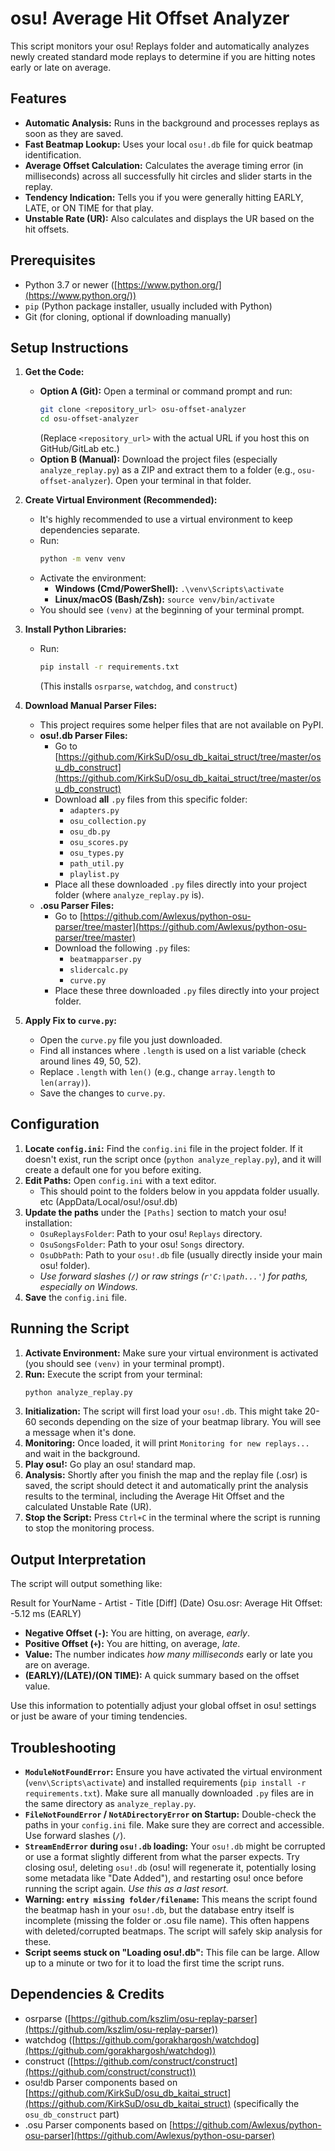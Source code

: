 # osu! Average Hit Offset Analyzer

This script monitors your osu! Replays folder and automatically analyzes newly created standard mode replays to determine if you are hitting notes early or late on average.

## Features

* **Automatic Analysis:** Runs in the background and processes replays as soon as they are saved.
* **Fast Beatmap Lookup:** Uses your local `osu!.db` file for quick beatmap identification.
* **Average Offset Calculation:** Calculates the average timing error (in milliseconds) across all successfully hit circles and slider starts in the replay.
* **Tendency Indication:** Tells you if you were generally hitting EARLY, LATE, or ON TIME for that play.
* **Unstable Rate (UR):** Also calculates and displays the UR based on the hit offsets.

## Prerequisites

* Python 3.7 or newer ([https://www.python.org/](https://www.python.org/))
* `pip` (Python package installer, usually included with Python)
* Git (for cloning, optional if downloading manually)

## Setup Instructions

1.  **Get the Code:**
    * **Option A (Git):** Open a terminal or command prompt and run:
        ```bash
        git clone <repository_url> osu-offset-analyzer
        cd osu-offset-analyzer
        ```
        (Replace `<repository_url>` with the actual URL if you host this on GitHub/GitLab etc.)
    * **Option B (Manual):** Download the project files (especially `analyze_replay.py`) as a ZIP and extract them to a folder (e.g., `osu-offset-analyzer`). Open your terminal in that folder.

2.  **Create Virtual Environment (Recommended):**
    * It's highly recommended to use a virtual environment to keep dependencies separate.
    * Run:
        ```bash
        python -m venv venv
        ```
    * Activate the environment:
        * **Windows (Cmd/PowerShell):** `.\venv\Scripts\activate`
        * **Linux/macOS (Bash/Zsh):** `source venv/bin/activate`
    * You should see `(venv)` at the beginning of your terminal prompt.

3.  **Install Python Libraries:**
    * Run:
        ```bash
        pip install -r requirements.txt
        ```
        (This installs `osrparse`, `watchdog`, and `construct`)

4.  **Download Manual Parser Files:**
    * This project requires some helper files that are not available on PyPI.
    * **osu!.db Parser Files:**
        * Go to [https://github.com/KirkSuD/osu_db_kaitai_struct/tree/master/osu_db_construct](https://github.com/KirkSuD/osu_db_kaitai_struct/tree/master/osu_db_construct)
        * Download **all** `.py` files from this specific folder:
            * `adapters.py`
            * `osu_collection.py`
            * `osu_db.py`
            * `osu_scores.py`
            * `osu_types.py`
            * `path_util.py`
            * `playlist.py`
        * Place all these downloaded `.py` files directly into your project folder (where `analyze_replay.py` is).
    * **.osu Parser Files:**
        * Go to [https://github.com/Awlexus/python-osu-parser/tree/master](https://github.com/Awlexus/python-osu-parser/tree/master)
        * Download the following `.py` files:
            * `beatmapparser.py`
            * `slidercalc.py`
            * `curve.py`
        * Place these three downloaded `.py` files directly into your project folder.

5.  **Apply Fix to `curve.py`:**
    * Open the `curve.py` file you just downloaded.
    * Find all instances where `.length` is used on a list variable (check around lines 49, 50, 52).
    * Replace `.length` with `len()` (e.g., change `array.length` to `len(array)`).
    * Save the changes to `curve.py`.

## Configuration

1.  **Locate `config.ini`:** Find the `config.ini` file in the project folder. If it doesn't exist, run the script once (`python analyze_replay.py`), and it will create a default one for you before exiting.
2.  **Edit Paths:** Open `config.ini` with a text editor.
    * This should point to the folders below in you appdata folder usually. etc (AppData/Local/osu!/osu!.db)
3.  **Update the paths** under the `[Paths]` section to match your osu! installation:
    * `OsuReplaysFolder`: Path to your osu! `Replays` directory.
    * `OsuSongsFolder`: Path to your osu! `Songs` directory.
    * `OsuDbPath`: Path to your `osu!.db` file (usually directly inside your main osu! folder).
    * *Use forward slashes (`/`) or raw strings (`r'C:\path...'`) for paths, especially on Windows.*
4.  **Save** the `config.ini` file.

## Running the Script

1.  **Activate Environment:** Make sure your virtual environment is activated (you should see `(venv)` in your terminal prompt).
2.  **Run:** Execute the script from your terminal:
    ```bash
    python analyze_replay.py
    ```
3.  **Initialization:** The script will first load your `osu!.db`. This might take 20-60 seconds depending on the size of your beatmap library. You will see a message when it's done.
4.  **Monitoring:** Once loaded, it will print `Monitoring for new replays...` and wait in the background.
5.  **Play osu!:** Go play an osu! standard map.
6.  **Analysis:** Shortly after you finish the map and the replay file (.osr) is saved, the script should detect it and automatically print the analysis results to the terminal, including the Average Hit Offset and the calculated Unstable Rate (UR).
7.  **Stop the Script:** Press `Ctrl+C` in the terminal where the script is running to stop the monitoring process.

## Output Interpretation

The script will output something like:

Result for YourName - Artist - Title [Diff] (Date) Osu.osr: Average Hit Offset: -5.12 ms (EARLY)

* **Negative Offset (`-`):** You are hitting, on average, *early*.
* **Positive Offset (`+`):** You are hitting, on average, *late*.
* **Value:** The number indicates *how many milliseconds* early or late you are on average.
* **(EARLY)/(LATE)/(ON TIME):** A quick summary based on the offset value.

Use this information to potentially adjust your global offset in osu! settings or just be aware of your timing tendencies.

## Troubleshooting

* **`ModuleNotFoundError`:** Ensure you have activated the virtual environment (`venv\Scripts\activate`) and installed requirements (`pip install -r requirements.txt`). Make sure all manually downloaded `.py` files are in the same directory as `analyze_replay.py`.
* **`FileNotFoundError` / `NotADirectoryError` on Startup:** Double-check the paths in your `config.ini` file. Make sure they are correct and accessible. Use forward slashes (`/`).
* **`StreamEndError` during `osu!.db` loading:** Your `osu!.db` might be corrupted or use a format slightly different from what the parser expects. Try closing osu!, deleting `osu!.db` (osu! will regenerate it, potentially losing some metadata like "Date Added"), and restarting osu! once before running the script again. *Use this as a last resort.*
* **Warning: `entry missing folder/filename`:** This means the script found the beatmap hash in your `osu!.db`, but the database entry itself is incomplete (missing the folder or .osu file name). This often happens with deleted/corrupted beatmaps. The script will safely skip analysis for these.
* **Script seems stuck on "Loading osu!.db":** This file can be large. Allow up to a minute or two for it to load the first time the script runs.

## Dependencies & Credits

* osrparse ([https://github.com/kszlim/osu-replay-parser](https://github.com/kszlim/osu-replay-parser))
* watchdog ([https://github.com/gorakhargosh/watchdog](https://github.com/gorakhargosh/watchdog))
* construct ([https://github.com/construct/construct](https://github.com/construct/construct))
* osu!db Parser components based on [https://github.com/KirkSuD/osu_db_kaitai_struct](https://github.com/KirkSuD/osu_db_kaitai_struct) (specifically the `osu_db_construct` part)
* .osu Parser components based on [https://github.com/Awlexus/python-osu-parser](https://github.com/Awlexus/python-osu-parser)